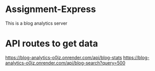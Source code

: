 # Assignment-Express
This is a blog analytics server
# API routes to get data
https://blog-analytics-o0jz.onrender.com/api/blog-stats
https://blog-analytics-o0jz.onrender.com/api/blog-search?query=500
